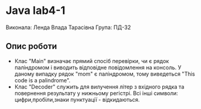 # Java lab4-1
Виконала: Ленда Влада Тарасівна
Група: ПД-32

## Опис роботи
- Клас "Main" визначає прямий спосіб перевірки, чи є рядок паліндромом і виводить відповідне повідомлення на консоль. У даному випадку рядок "mom" є паліндромом, тому виведеться "This code is a palindrome".
- Клас "Decoder" служить для вилучення літер з вхідного рядка та повернення результату у нижньому регістрі. Всі інші символи: цифри,пробіли,знаки пунктуації - відкидаються.
